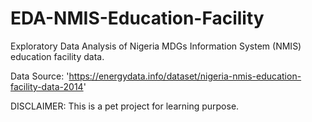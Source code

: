 # EDA-NMIS-Education-Facility
Exploratory Data Analysis of Nigeria MDGs Information System (NMIS) education facility data.

Data Source: 'https://energydata.info/dataset/nigeria-nmis-education-facility-data-2014'

DISCLAIMER: This is a pet project for learning purpose.

